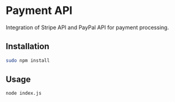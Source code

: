 
# Payment API
Integration of Stripe API and PayPal API for payment processing. 

## Installation
```bash
sudo npm install
```

## Usage
```bash
node index.js
```
